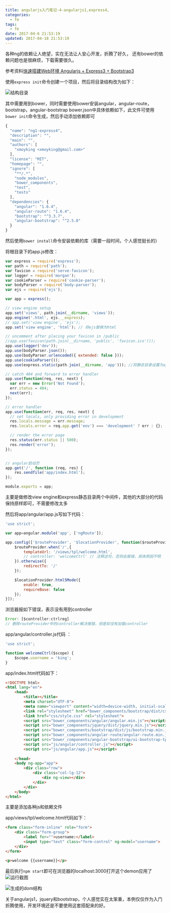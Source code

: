 ```yaml
---
title: angularjs入门笔记-4-angularjs1,express4,
categories:
  - fe
tags:
  - fe
date: 2017-04-6 21:53:19
updated: 2017-04-18 21:53:19
---
```


各种ng的依赖让人绝望，实在无法让人安心开发，折腾了好久， 还有bower的依赖问题也是很麻烦，下载需要很久。

参考资料[快速搭建Web环境 Angularjs + Express3 + Bootstrap3](http://blog.fens.me/angularjs-express3-bootstrap3/)

使用`express init`命令创建一个项目，然后将目录结构改为如下：

![结构目录](1.png)

其中需要用到bower，同时需要使用bower安装angular，angular-route，bootstrap，angular-bootstrap
bower.json中具体依赖如下，此文件可使用`bower init`命令生成，然后手动添加依赖即可
```js
{
  "name": "ng1-express4",
  "description": "",
  "main": "",
  "authors": [
    "xmoyking <xmoyking@gmail.com>"
  ],
  "license": "MIT",
  "homepage": "",
  "ignore": [
    "**/.*",
    "node_modules",
    "bower_components",
    "test",
    "tests"
  ],
  "dependencies": {
    "angular": "1.6.4",
    "angular-route": "1.6.4",
    "bootstrap": "^3.3.7",
    "angular-bootstrap": "^2.5.0"
  }
}
```
然后使用`bower install`命令安装依赖的库（需要一段时间，个人感觉挺长的）

将根目录下的app.js修改：
```js
var express = require('express');
var path = require('path');
var favicon = require('serve-favicon');
var logger = require('morgan');
var cookieParser = require('cookie-parser');
var bodyParser = require('body-parser');
var ejs = require('ejs');

var app = express();

// view engine setup
app.set('views', path.join(__dirname, 'views'));
app.engine('.html', ejs.__express);
// app.set('view engine', 'ejs'); 
app.set('view engine', 'html'); // 将ejs替换为html

// uncomment after placing your favicon in /public
//app.use(favicon(path.join(__dirname, 'public', 'favicon.ico')));
app.use(logger('dev'));
app.use(bodyParser.json());
app.use(bodyParser.urlencoded({ extended: false }));
app.use(cookieParser());
app.use(express.static(path.join(__dirname, 'app'))); //将静态目录设置为app目录，元public目录没有使用

// catch 404 and forward to error handler
app.use(function(req, res, next) {
  var err = new Error('Not Found');
  err.status = 404;
  next(err);
});

// error handler
app.use(function(err, req, res, next) {
  // set locals, only providing error in development
  res.locals.message = err.message;
  res.locals.error = req.app.get('env') === 'development' ? err : {};

  // render the error page
  res.status(err.status || 500);
  res.render('error');
});


// angular启动页
app.get('/', function (req, res) {
    res.sendfile('app/index.html');
});

module.exports = app;
```
主要是做修改view engine和express静态目录两个中间件，其他的大部分的代码保持原样即可，不需要修改太多


然后将app/angular/app.js写如下代码：
```js
'use strict';

var app=angular.module('app', ['ngRoute']);

app.config(['$routeProvider', '$locationProvider', function($routeProvider, $locationProvider){
    $routeProvider.when('/',{
        templateUrl: '/views/tpl/welcome.html',
        // controller: 'welcomeCtrl' // 注释这句，否则会报错，具体原因不明
    }).otherwise({
        redirectTo: '/'
    });

    $locationProvider.html5Mode({
        enable: true,
        requireBase: false
    });
}]);
```

浏览器报如下错误，表示没有用到controller
```js
Error: [$controller:ctrlreg] 
// 删除routeProvider中的controller解决报错，但是却没有加载controller
```

app/angular/controller.js代码 ：
```js
'use strict';

function welcomeCtrl($scope) {
    $scope.username = 'king';
}
```

app/index.html代码如下：
```html
<!DOCTYPE html>
<html lang="en">
    <head>
        <title></title>
        <meta charset="UTF-8">
        <meta name="viewport" content="width=device-width, initial-scale=1">
        <link rel="stylesheet" href="bower_components/bootstrap/dist/css/bootstrap.min.css">
        <link href="css/style.css" rel="stylesheet">
        <script src="bower_components/angular/angular.min.js"></script>
        <script src="bower_components/jquery/dist/jquery.min.js"></script>
        <script src="bower_components/bootstrap/dist/js/bootstrap.min.js"></script>
        <script src="bower_components/angular-route/angular-route.min.js"></script>
        <script src="bower_components/angular-bootstrap/ui-bootstrap-tpls.min.js"></script>
        <script src="js/angular/controller.js"></script>
        <script src="js/angular/app.js"></script>
        
    </head>
    <body ng-app="app">
        <div class="row">
            <div class="col-lg-12">
                <div ng-view></div>
            </div>
        </div>
    </body>
</html>
```
主要是添加各种js和依赖文件

app/views/tpl/welcome.html代码如下：
```html
<form class="form-inline" role="form">
    <div class="form-group">
        <label for="">username:</label>
        <input type="text" class="form-control" ng-model="username">
    </div>
</form>

<p>welcome {{username}}</p>
```

最后执行`npm start`即可在浏览器的localhost:3000打开这个demon应用了
![运行截图](2.png)

![生成的dom结构](3.png)

关于angularjs1，jquery和bootstrap，个人感觉实在太笨重，本例仅仅作为入门折腾使用，开发环境还是不要使用这套搭配来的好。